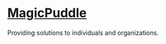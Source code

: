 # [MagicPuddle](https://magicpuddle.netlify.app)

 Providing solutions to individuals and organizations. 

